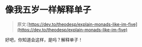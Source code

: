 # 像我五岁一样解释单子

> 原文:[https://dev.to/theodesp/explain-monads-like-im-five](https://dev.to/theodesp/explain-monads-like-im-five)

好吧，你知道会这样，是吗？解释单子！